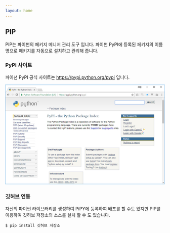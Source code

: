```yaml
---
layout: home
---
```

## PIP
PIP는 파이썬의 페키지 메니저 관리 도구 입니다. 파이썬 PyPI에 등록된 페키지의 이름명으로 페키지를 자동으로 설치하고 관리해 줍니다.  

### PyPi 사이트
파이선 PyPI 공식 사이트는 https://pypi.python.org/pypi 입니다.  

![](./imgs/pip-01.jpg)
 

### 깃허브 연동
자신의 파이썬 라이브러리를 생성하여 PiPY에 등록하여 배포를 할 수도 있지만 PIP를 이용하여 깃허브 저장소의 소스를 설치 할 수 도 있습니다.  

```
$ pip install 깃허브 저장소
```